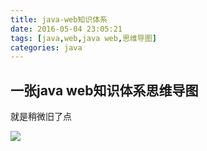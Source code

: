 ```yaml
---
title: java-web知识体系
date: 2016-05-04 23:05:21
tags: [java,web,java web,思维导图]
categories: java
---
```


## 一张java web知识体系思维导图
就是稍微旧了点

![](/images/java-web.png)
